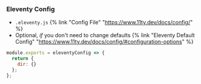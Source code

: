 ### Eleventy Config

- `.eleventy.js` {% link "Config File" "https://www.11ty.dev/docs/config/" %}
- Optional, _if_ you don't need to change defaults {% link "Eleventy Default Config" "https://www.11ty.dev/docs/config/#configuration-options" %}

```js
module.exports = eleventyConfig => {
  return {
    dir: {}
  };
};
```
